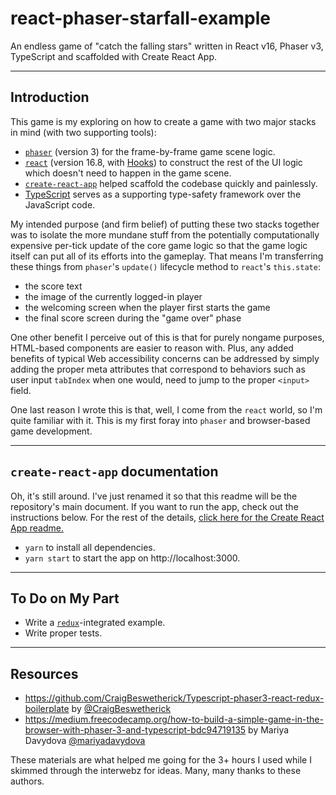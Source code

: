 # react-phaser-starfall-example

An endless game of "catch the falling stars" written in React v16, Phaser v3, TypeScript and scaffolded with Create React App.

-----
## Introduction
This game is my exploring on how to create a game with two major stacks in mind (with two supporting tools):
- [`phaser`](https://github.com/photonstorm/phaser) (version 3) for the frame-by-frame game scene logic.
- [`react`](https://github.com/facebook/react) (version 16.8, with [Hooks](https://reactjs.org/docs/hooks-intro.html)) to construct the rest of the UI logic which doesn't need to happen in the game scene.
- [`create-react-app`](https://github.com/facebook/create-react-app) helped scaffold the codebase quickly and painlessly.
- [TypeScript](https://github.com/Microsoft/TypeScript) serves as a supporting type-safety framework over the JavaScript code.

My intended purpose (and firm belief) of putting these two stacks together was to isolate the more mundane stuff from the potentially computationally expensive per-tick update of the core game logic so that the game logic itself can put all of its efforts into the gameplay. That means I'm transferring these things from `phaser`'s `update()` lifecycle method to `react`'s `this.state`:
- the score text
- the image of the currently logged-in player
- the welcoming screen when the player first starts the game
- the final score screen during the "game over" phase

One other benefit I perceive out of this is that for purely nongame purposes, HTML-based components are easier to reason with. Plus, any added benefits of typical Web accessibility concerns can be addressed by simply adding the proper meta attributes that correspond to behaviors such as user input `tabIndex` when one would, need to jump to the proper `<input>` field.

One last reason I wrote this is that, well, I come from the `react` world, so I'm quite familiar with it. This is my first foray into `phaser` and browser-based game development.

------
## `create-react-app` documentation
Oh, it's still around. I've just renamed it so that this readme will be the repository's main document. If you want to run the app, check out the instructions below. For the rest of the details, [click here for the Create React App readme.](CREATE-REACT-APP-README.md)

- `yarn` to install all dependencies.
- `yarn start` to start the app on http://localhost:3000.

------
## To Do on My Part

- Write a [`redux`](https://github.com/reduxjs/redux)-integrated example.
- Write proper tests.

------
## Resources

- https://github.com/CraigBeswetherick/Typescript-phaser3-react-redux-boilerplate by [@CraigBeswetherick](https://github.com/CraigBeswetherick)
- https://medium.freecodecamp.org/how-to-build-a-simple-game-in-the-browser-with-phaser-3-and-typescript-bdc94719135 by Mariya Davydova [@mariyadavydova](https://medium.freecodecamp.org/@mariyadavydova)

These materials are what helped me going for the 3+ hours I used while I skimmed through the interwebz for ideas. Many, many thanks to these authors.
